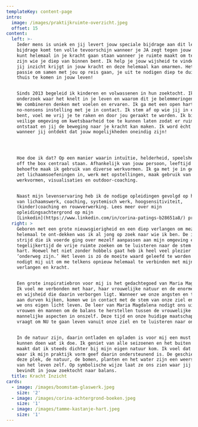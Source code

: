 ```yaml
---
templateKey: content-page
intro:
  image: /images/praktijkruimte-overzicht.jpeg
  offset: 15
content:
  left: >-
    Ieder mens is uniek en jij levert jouw speciale bijdrage aan dit leven! Die
    bijdrage komt ten volle tevoorschijn wanneer je JA zegt tegen jouw leven. Je
    kunt helemaal in je kracht gaan staan wanneer je ruimte maakt om te kunnen
    zijn wie je diep van binnen bent. Ik help je jouw wijsheid te vinden zodat
    jij inzicht krijgt in jouw kracht en deze helemaal kan omarmen. Het is mijn
    passie om samen met jou op reis gaan, je uit te nodigen diep te duiken en
    thuis te komen in jouw leven!


    Sinds 2013 begeleid ik kinderen en volwassenen in hun zoektocht. Ik
    onderzoek waar het knelt in je leven en waarom dit je belemmeringen geeft.
    We combineren denken met voelen en ervaren. Ik ga met een open hart en een
    no-nonsens instelling met je in contact. Ik stem af op wie jij in essentie
    bent, voel me vrij je te raken en door jou geraakt te worden. Ik bied je een
    veilige omgeving om kwetsbaarheid toe te kunnen laten zodat er ruimte
    ontstaat en jij de beweging naar je kracht kan maken. Ik word ècht gelukkig
    wanneer jij ontdekt dat jouw mogelijkheden oneindig zijn!




    Hoe doe ik dat? Op een manier waarin intuïtie, helderheid, speelsheid en out
    off the box centraal staan. Afhankelijk van jouw persoon, leeftijd en
    behoefte maak ik gebruik van diverse werkvormen. Ik ga met je in gesprek,
    zet lichaamsoefeningen in, werk met opstellingen, maak gebruik van creatieve
    werkvormen, visualisaties en outdoor-coaching.


    Naast mijn levenservaring heb ik de nodige opleidingen gevolgd op het gebied
    van lichaamswerk, coaching, systemisch werk, hoogsensitiviteit,
    (kinder)coaching en rouwverwerking. Lees meer over mijn
    opleidingsachtergrond op mijn
    [Linkedin](https://www.linkedin.com/in/corina-patings-b28651a8/) profiel.
  right: >
    Geboren met een grote nieuwsgierigheid en een diep verlangen om mezelf
    helemaal te ont-dekken was ik al jong op zoek naar wie ik ben. De innerlijke
    strijd die ik voerde ging over mezelf aanpassen aan mijn omgeving en
    tegelijkertijd de vrije ruimte zoeken om te luisteren naar de stem van mijn
    hart. Hoewel het niet zonder hobbels gaat heb ik heel veel plezier in het
    ‘onderweg zijn.’ Het leven is zó de moeite waard geleefd te worden! Het
    nodigt mij uit om me telkens opnieuw helemaal te verbinden met mijn
    verlangen en kracht. 


    Een grote inspiratiebron voor mij is het gedachtegoed van Maria Magdalena.
    Ik voel me verbonden met haar, haar vrouwelijke natuur en de enorme kracht
    en wijsheid die daarin verborgen ligt. Wanneer we onze angsten en twijfels
    aan durven kijken, komen we in contact met de stem van onze ziel en kunnen
    we ons eigen licht leven. De leer van Maria Magdalena nodigt ons uit,
    vrouwen èn mannen om de balans te herstellen tussen de vrouwelijke en
    mannelijke aspecten in onszelf. Deze tijd en onze huidige maatschappij
    vraagt om NU te gaan leven vanuit onze ziel en te luisteren naar ons hart! 


    In de natuur zijn, daarin ontladen en opladen is voor mij een must om te
    kunnen doen wat ik doe. Ik geniet van alle seizoenen en het buiten wonen
    maakt dat ik steeds dichter bij mijn eigen natuur kom. Ik voel dat de plek
    waar ik mijn praktijk vorm geef daarin ondersteunend is. De geschiedenis van
    deze plek, de natuur, de bomen, planten en het water zijn een weerspiegeling
    van het leven zelf. Op symbolische wijze laat ze ons zien waar jij je
    bevindt in jouw zoektocht naar balans.
  title: Kracht Inzicht
cards:
  - image: /images/boomstam-glaswerk.jpeg
    size: '2'
  - image: /images/corina-achtergrond-boeken.jpeg
    size: '1'
  - image: /images/tamme-kastanje-hart.jpeg
    size: '1'
---
```


